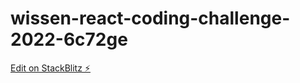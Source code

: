 # wissen-react-coding-challenge-2022-6c72ge

[Edit on StackBlitz ⚡️](https://stackblitz.com/edit/wissen-react-coding-challenge-2022-6c72ge)